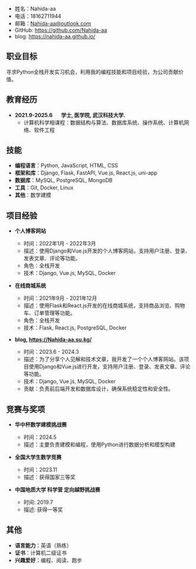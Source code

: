 - 姓名：Nahida-aa
- 电话：18162711944
- 邮箱：Nahida-aa@outlook.com
- GitHub: https://github.com/Nahida-aa
- blog: https://nahida-aa.github.io/

## 职业目标
寻求Python全栈开发实习机会，利用我的编程技能和项目经验，为公司贡献价值。

## 教育经历
- **2021.9-2025.6&nbsp;&nbsp;&nbsp;&nbsp;&nbsp;&nbsp;&nbsp;学士, 医学院, 武汉科技大学.**
  - 计算机科学相课程：数据结构与算法、数据库系统、操作系统、计算机网络、软件工程

## 技能
- **编程语言**：Python, JavaScript, HTML, CSS
- **框架和库**：Django, Flask, FastAPI, Vue.js, React.js, uni-app
- **数据库**：MySQL, PostgreSQL, MongoDB
- **工具**：Git, Docker, Linux
- **其他**：数学建模

## 项目经验
- **个人博客网站**
  - 时间：2022年1月 - 2022年3月
  - 描述：使用Django和Vue.js开发的个人博客网站，支持用户注册、登录、发表文章、评论等功能。
  - 角色：全栈开发
  - 技术：Django, Vue.js, MySQL, Docker

- **在线商城系统**
  - 时间：2021年9月 - 2021年12月
  - 描述：使用Flask和React.js开发的在线商城系统，支持商品浏览、购物车、订单管理等功能。
  - 角色：全栈开发
  - 技术：Flask, React.js, PostgreSQL, Docker

- **blog, <https://Nahida-aa.su.kg/>**
  - 时间：2023.6 - 2024.3
  - 描述：为了分享个人见解和技术文章，我开发了一个个人博客网站。该项目使用Django和Vue.js进行开发，支持用户注册、登录、发表文章、评论等功能。
  - 技术：Django, Vue.js, MySQL, Docker
  - 贡献：负责前后端开发和数据库设计，确保系统稳定性和安全性。

## 竞赛与奖项
- **华中杯数学建模挑战赛**
  - 时间：2024.5
  - 描述：主要负责建模和编程，使用Python进行数据分析和模型构建

- **全国大学生数学竞赛**
  - 时间：2023.11
  - 描述：获得国家三等奖

- **中国地质大学 科学营 定向越野挑战赛**
  - 时间: 2019.7
  - 描述: 获得一等奖

## 其他
- **语言能力**：英语（熟练）
- **证书**：计算机二级证书
- **兴趣爱好**：编程、阅读、跑步
